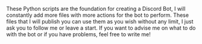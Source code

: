 These Python scripts are the foundation for creating a Discord Bot, I will constantly add more files with more actions for the bot to perform.
These files that I will publish you can use them as you wish without any limit, I just ask you to follow me or leave a start. If you want to advise me on what to do with the bot or if you have problems, feel free to write me!
